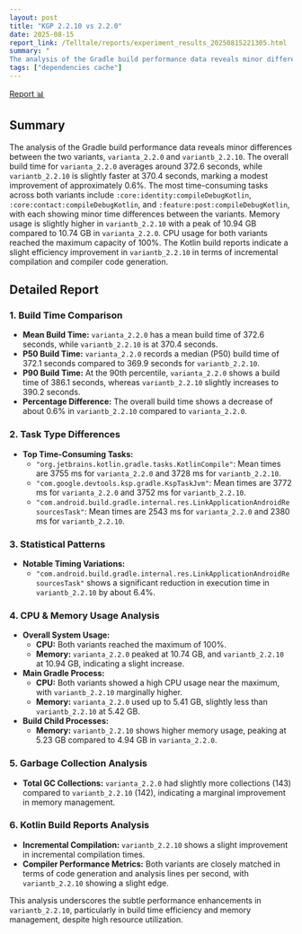 ```yaml
---
layout: post
title: "KGP 2.2.10 vs 2.2.0"
date: 2025-08-15
report_link: /Telltale/reports/experiment_results_20250815221305.html
summary: " 
The analysis of the Gradle build performance data reveals minor differences between the two variants, `varianta_2.2.0` and `variantb_2.2.10`. The overall build time for `varianta_2.2.0` averages around 372.6 seconds, while `variantb_2.2.10` is slightly faster at 370.4 seconds, marking a modest improvement of approximately 0.6%. The most time-consuming tasks across both variants include `:core:identity:compileDebugKotlin`, `:core:contact:compileDebugKotlin`, and `:feature:post:compileDebugKotlin`, with each showing minor time differences between the variants. Memory usage is slightly higher in `variantb_2.2.10` with a peak of 10.94 GB compared to 10.74 GB in `varianta_2.2.0`. CPU usage for both variants reached the maximum capacity of 100%. The Kotlin build reports indicate a slight efficiency improvement in `variantb_2.2.10` in terms of incremental compilation and compiler code generation."
tags: ["dependencies cache"]
---
```

[Report 📊](../../reports/experiment_results_20250815221305.html)
## Summary
The analysis of the Gradle build performance data reveals minor differences between the two variants, `varianta_2.2.0` and `variantb_2.2.10`. The overall build time for `varianta_2.2.0` averages around 372.6 seconds, while `variantb_2.2.10` is slightly faster at 370.4 seconds, marking a modest improvement of approximately 0.6%. The most time-consuming tasks across both variants include `:core:identity:compileDebugKotlin`, `:core:contact:compileDebugKotlin`, and `:feature:post:compileDebugKotlin`, with each showing minor time differences between the variants. Memory usage is slightly higher in `variantb_2.2.10` with a peak of 10.94 GB compared to 10.74 GB in `varianta_2.2.0`. CPU usage for both variants reached the maximum capacity of 100%. The Kotlin build reports indicate a slight efficiency improvement in `variantb_2.2.10` in terms of incremental compilation and compiler code generation.

## Detailed Report

### 1. Build Time Comparison
- **Mean Build Time:** `varianta_2.2.0` has a mean build time of 372.6 seconds, while `variantb_2.2.10` is at 370.4 seconds.
- **P50 Build Time:** `varianta_2.2.0` records a median (P50) build time of 372.1 seconds compared to 369.9 seconds for `variantb_2.2.10`.
- **P90 Build Time:** At the 90th percentile, `varianta_2.2.0` shows a build time of 386.1 seconds, whereas `variantb_2.2.10` slightly increases to 390.2 seconds.
- **Percentage Difference:** The overall build time shows a decrease of about 0.6% in `variantb_2.2.10` compared to `varianta_2.2.0`.

### 2. Task Type Differences
- **Top Time-Consuming Tasks:**
  - `"org.jetbrains.kotlin.gradle.tasks.KotlinCompile"`: Mean times are 3755 ms for `varianta_2.2.0` and 3728 ms for `variantb_2.2.10`.
  - `"com.google.devtools.ksp.gradle.KspTaskJvm"`: Mean times are 3772 ms for `varianta_2.2.0` and 3752 ms for `variantb_2.2.10`.
  - `"com.android.build.gradle.internal.res.LinkApplicationAndroidResourcesTask"`: Mean times are 2543 ms for `varianta_2.2.0` and 2380 ms for `variantb_2.2.10`.

### 3. Statistical Patterns
- **Notable Timing Variations:**
  - `"com.android.build.gradle.internal.res.LinkApplicationAndroidResourcesTask"` shows a significant reduction in execution time in `variantb_2.2.10` by about 6.4%.

### 4. CPU & Memory Usage Analysis
- **Overall System Usage:**
  - **CPU:** Both variants reached the maximum of 100%.
  - **Memory:** `varianta_2.2.0` peaked at 10.74 GB, and `variantb_2.2.10` at 10.94 GB, indicating a slight increase.
- **Main Gradle Process:**
  - **CPU:** Both variants showed a high CPU usage near the maximum, with `variantb_2.2.10` marginally higher.
  - **Memory:** `varianta_2.2.0` used up to 5.41 GB, slightly less than `variantb_2.2.10` at 5.42 GB.
- **Build Child Processes:**
  - **Memory:** `variantb_2.2.10` shows higher memory usage, peaking at 5.23 GB compared to 4.94 GB in `varianta_2.2.0`.

### 5. Garbage Collection Analysis
- **Total GC Collections:** `varianta_2.2.0` had slightly more collections (143) compared to `variantb_2.2.10` (142), indicating a marginal improvement in memory management.

### 6. Kotlin Build Reports Analysis
- **Incremental Compilation:** `variantb_2.2.10` shows a slight improvement in incremental compilation times.
- **Compiler Performance Metrics:** Both variants are closely matched in terms of code generation and analysis lines per second, with `variantb_2.2.10` showing a slight edge.

This analysis underscores the subtle performance enhancements in `variantb_2.2.10`, particularly in build time efficiency and memory management, despite high resource utilization.
